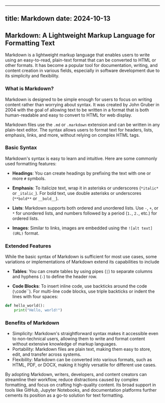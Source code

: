 
---
title: Markdown
date: 2024-10-13
---

## Markdown: A Lightweight Markup Language for Formatting Text

Markdown is a lightweight markup language that enables users to write using an easy-to-read, plain-text format that can be converted to HTML or other formats. It has become a popular tool for documentation, writing, and content creation in various fields, especially in software development due to its simplicity and flexibility.

### What is Markdown?

Markdown is designed to be simple enough for users to focus on writing content rather than worrying about syntax. It was created by John Gruber in 2004 with the goal of allowing text to be written in a format that is both human-readable and easy to convert to HTML for web display.

Markdown files use the `.md` or `.markdown` extension and can be written in any plain-text editor. The syntax allows users to format text for headers, lists, emphasis, links, and more, without relying on complex HTML tags.

### Basic Syntax

Markdown's syntax is easy to learn and intuitive. Here are some commonly used formatting features:

- **Headings**: You can create headings by prefixing the text with one or more `#` symbols.

- **Emphasis**: To italicize text, wrap it in asterisks or underscores (`*italic*` or `_italic_`). 
For bold text, use double asterisks or underscores (`**bold**` or `__bold__`).

- **Lists**: Markdown supports both ordered and unordered lists. Use `-`, `+`, or `*` for unordered lists, and numbers followed by a period (`1.`, `2.`, etc.) 
for ordered lists.


- **Images**: Similar to links, images are embedded using the `![alt text](URL)` format.

### Extended Features

While the basic syntax of Markdown is sufficient for most use cases, some variations or implementations of Markdown extend its capabilities to include

- **Tables**: You can create tables by using pipes (`|`) to separate columns and hyphens (`-`) to define the header row.

- **Code Blocks**: To insert inline code, use backticks around the code (`\`code\``). For multi-line code blocks, use triple backticks or indent the lines with four spaces:
```python
def hello_world():
    print("Hello, world!")
```

### Benefits of Markdown

- Simplicity: Markdown's straightforward syntax makes it accessible even to non-technical users, allowing them to write and format content without extensive knowledge of markup languages.
- Portability: Markdown files are plain text, making them easy to store, edit, and transfer across systems.
- Flexibility: Markdown can be converted into various formats, such as HTML, PDF, or DOCX, making it highly versatile for different use cases.

By adopting Markdown, writers, developers, and content creators can streamline their workflow, reduce distractions caused by complex formatting, and focus on crafting high-quality content. Its broad support in tools like GitHub, Jupyter Notebooks, and documentation platforms further cements its position as a go-to solution for text formatting.